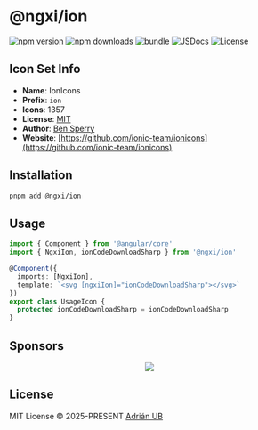 # @ngxi/ion

[![npm version][npm-version-src]][npm-version-href]
[![npm downloads][npm-downloads-src]][npm-downloads-href]
[![bundle][bundle-src]][bundle-href]
[![JSDocs][jsdocs-src]][jsdocs-href]
[![License][license-src]][license-href]

## Icon Set Info

- **Name**: IonIcons
- **Prefix**: `ion`
- **Icons**: 1357
- **License**: [MIT](https://github.com/ionic-team/ionicons/blob/main/LICENSE)
- **Author**: [Ben Sperry](https://github.com/ionic-team/ionicons)
- **Website**: [https://github.com/ionic-team/ionicons](https://github.com/ionic-team/ionicons)

## Installation

```sh
pnpm add @ngxi/ion
```

## Usage

```ts
import { Component } from '@angular/core'
import { NgxiIon, ionCodeDownloadSharp } from '@ngxi/ion'

@Component({
  imports: [NgxiIon],
  template: `<svg [ngxiIon]="ionCodeDownloadSharp"></svg>`
})
export class UsageIcon {
  protected ionCodeDownloadSharp = ionCodeDownloadSharp
}
```

## Sponsors

<p align="center">
  <a href="https://cdn.jsdelivr.net/gh/adrian-ub/static/sponsors.svg">
    <img src='https://cdn.jsdelivr.net/gh/adrian-ub/static/sponsors.svg'/>
  </a>
</p>

## License

MIT License © 2025-PRESENT [Adrián UB](https://github.com/adrian-ub)

<!-- Badges -->

[npm-version-src]: https://img.shields.io/npm/v/@ngxi/ion?style=flat&colorA=080f12&colorB=1fa669
[npm-version-href]: https://npmjs.com/package/@ngxi/ion
[npm-downloads-src]: https://img.shields.io/npm/dm/@ngxi/ion?style=flat&colorA=080f12&colorB=1fa669
[npm-downloads-href]: https://npmjs.com/package/@ngxi/ion
[bundle-src]: https://img.shields.io/bundlephobia/minzip/@ngxi/ion?style=flat&colorA=080f12&colorB=1fa669&label=minzip
[bundle-href]: https://bundlephobia.com/result?p=@ngxi/ion
[license-src]: https://img.shields.io/npm/l/@ngxi/ion?style=flat&colorA=080f12&colorB=1fa669
[license-href]: https://github.com/adrian-ub/ngxi/blob/main/LICENSE
[jsdocs-src]: https://img.shields.io/badge/jsdocs-reference-080f12?style=flat&colorA=080f12&colorB=1fa669
[jsdocs-href]: https://www.jsdocs.io/package/@ngxi/ion
